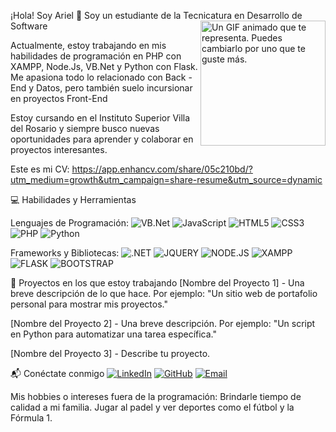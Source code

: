 ¡Hola! Soy Ariel 👋
Soy un estudiante de la Tecnicatura en Desarrollo de Software
<img src="https://i.gifer.com/PsKr.gif" alt="Un GIF animado que te representa. Puedes cambiarlo por uno que te guste más." width="200" align="right"/>

Actualmente, estoy trabajando en mis habilidades de programación en PHP con XAMPP, Node.Js, VB.Net y Python con Flask. Me apasiona todo lo relacionado con Back - End y Datos, pero también suelo incursionar en proyectos Front-End

Estoy cursando en el Instituto Superior Villa del Rosario y siempre busco nuevas oportunidades para aprender y colaborar en proyectos interesantes.

Este es mi CV: https://app.enhancv.com/share/05c210bd/?utm_medium=growth&utm_campaign=share-resume&utm_source=dynamic

💻 Habilidades y Herramientas

Lenguajes de Programación:
![VB.Net](https://img.shields.io/badge/VB.NET%20-%20purple)
![JavaScript](https://img.shields.io/badge/-JavaScript-F7DF1E?style=flat&logo=javascript&logoColor=black)
![HTML5](https://img.shields.io/badge/-HTML5-E34F26?style=flat&logo=html5&logoColor=white)
![CSS3](https://img.shields.io/badge/-CSS3-1572B6?style=flat&logo=css3&logoColor=white)
![PHP](https://img.shields.io/badge/PHP%20-%20blue)
![Python](https://img.shields.io/badge/-Python-3776AB?style=flat&logo=python&logoColor=white)

Frameworks y Bibliotecas:
![.NET](https://img.shields.io/badge/.NET%20-%20GREEN)
![JQUERY](https://img.shields.io/badge/JQUERY%20-%20yellow)
![NODE.JS](https://img.shields.io/badge/NODE.JS%20-%20GREEN)
![XAMPP](https://img.shields.io/badge/XAMPP-%20orange)
![FLASK](https://img.shields.io/badge/FLASK%20-%20RED)
![BOOTSTRAP](https://img.shields.io/badge/BOOTSTRAP%20-%20blue)


🌱 Proyectos en los que estoy trabajando
[Nombre del Proyecto 1] - Una breve descripción de lo que hace. Por ejemplo: "Un sitio web de portafolio personal para mostrar mis proyectos."

[Nombre del Proyecto 2] - Una breve descripción. Por ejemplo: "Un script en Python para automatizar una tarea específica."

[Nombre del Proyecto 3] - Describe tu proyecto.

📬 Conéctate conmigo
[![LinkedIn](https://img.shields.io/badge/-LinkedIn-0077B5?style=flat&logo=linkedin&logoColor=white)](https://www.linkedin.com/in/tu-perfil/)
[![GitHub](https://img.shields.io/badge/-GitHub-181717?style=flat&logo=github&logoColor=white)](https://github.com/tu-perfil/)
[![Email](https://img.shields.io/badge/-Email-D14836?style=flat&logo=gmail&logoColor=white)](mailto:tu-email@example.com)


Mis hobbies o intereses fuera de la programación: Brindarle tiempo de calidad a mi familia. Jugar al padel y ver deportes como el fútbol y la Fórmula 1. 
